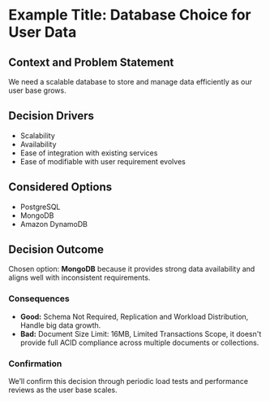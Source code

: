 # Example Title: Database Choice for User Data

## Context and Problem Statement

We need a scalable database to store and manage data efficiently as our user base grows.

## Decision Drivers

* Scalability
* Availability
* Ease of integration with existing services
* Ease of modifiable with user requirement evolves

## Considered Options

* PostgreSQL
* MongoDB
* Amazon DynamoDB

## Decision Outcome

Chosen option: **MongoDB** because it provides strong data availability and aligns well with inconsistent requirements.

### Consequences

* **Good:** Schema Not Required, Replication and Workload Distribution, Handle big data growth.
* **Bad:** Document Size Limit: 16MB, Limited Transactions Scope, it doesn't provide full ACID compliance across multiple documents or collections.

### Confirmation

We’ll confirm this decision through periodic load tests and performance reviews as the user base scales.
